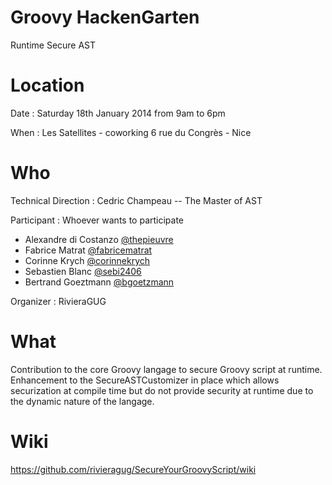 Groovy HackenGarten
===================

Runtime Secure AST


Location
========
Date : Saturday 18th January 2014 from 9am to 6pm

When : Les Satellites - coworking 6 rue du Congrès - Nice


Who
===

Technical Direction : Cedric Champeau -- The Master of AST 

Participant : Whoever wants to participate

 * Alexandre di Costanzo [@thepieuvre](https://github.com/thepieuvre)
 * Fabrice Matrat [@fabricematrat](https://github.com/fabricematrat)
 * Corinne Krych [@corinnekrych](https://github.com/corinnekrych)
 * Sebastien Blanc [@sebi2406](https://github.com/sebastienblanc)
 * Bertrand Goeztmann [@bgoetzmann](https://github.com/bgoetzmann)
 
Organizer : RivieraGUG


What
====

Contribution to the core Groovy langage to secure Groovy script at runtime.
Enhancement to the SecureASTCustomizer in place which allows securization at compile time but do not provide security at runtime due to the dynamic nature of the langage.

Wiki
====

https://github.com/rivieragug/SecureYourGroovyScript/wiki
